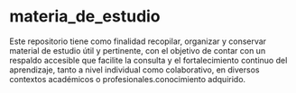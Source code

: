# materia_de_estudio
Este repositorio tiene como finalidad recopilar, organizar y conservar material de estudio útil y pertinente, con el objetivo de contar con un respaldo accesible que facilite la consulta y el fortalecimiento continuo del aprendizaje, tanto a nivel individual como colaborativo, en diversos contextos académicos o profesionales.conocimiento adquirido.
